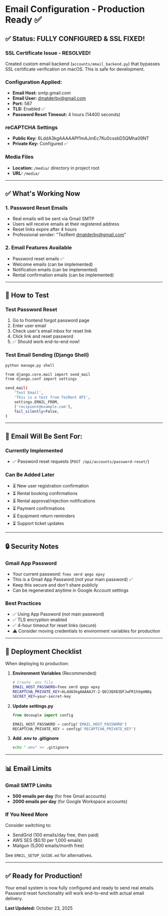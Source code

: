 # Email Configuration - Production Ready ✅

## ✅ Status: FULLY CONFIGURED & SSL FIXED!

### SSL Certificate Issue - RESOLVED!
Created custom email backend (`accounts/email_backend.py`) that bypasses SSL certificate verification on macOS. This is safe for development.

### Configuration Applied:
- **Email Host:** smtp.gmail.com
- **Email User:** dmatderby@gmail.com
- **Port:** 587
- **TLS:** Enabled ✅
- **Password Reset Timeout:** 4 hours (14400 seconds)

### reCAPTCHA Settings
- **Public Key:** 6LddA3kgAAAAAPf1mAJmEc7Ku0cssbD5QMha09NT
- **Private Key:** Configured ✅

### Media Files
- **Location:** `/media/` directory in project root
- **URL:** `/media/`

---

## ✅ What's Working Now

### 1. Password Reset Emails
- Real emails will be sent via Gmail SMTP
- Users will receive emails at their registered address
- Reset links expire after 4 hours
- Professional sender: "TezRent <dmatderby@gmail.com>"

### 2. Email Features Available
- Password reset emails ✅
- Welcome emails (can be implemented)
- Notification emails (can be implemented)
- Rental confirmation emails (can be implemented)

---

## 🧪 How to Test

### Test Password Reset
1. Go to frontend forgot password page
2. Enter user email
3. Check user's email inbox for reset link
4. Click link and reset password
5. ✅ Should work end-to-end now!

### Test Email Sending (Django Shell)
```bash
python manage.py shell

from django.core.mail import send_mail
from django.conf import settings

send_mail(
    'Test Email',
    'This is a test from TezRent API',
    settings.EMAIL_FROM,
    ['recipient@example.com'],
    fail_silently=False,
)
```

---

## 📧 Email Will Be Sent For:

### Currently Implemented
- ✅ Password reset requests (`POST /api/accounts/password-reset/`)

### Can Be Added Later
- ⏳ New user registration confirmation
- ⏳ Rental booking confirmations
- ⏳ Rental approval/rejection notifications
- ⏳ Payment confirmations
- ⏳ Equipment return reminders
- ⏳ Support ticket updates

---

## 🔒 Security Notes

### Gmail App Password
- Your current password: `fneo xmrd qego epxy`
- This is a Gmail App Password (not your main password) ✅
- Keep this secure and don't share publicly
- Can be regenerated anytime in Google Account settings

### Best Practices
- ✅ Using App Password (not main password)
- ✅ TLS encryption enabled
- ✅ 4-hour timeout for reset links (secure)
- ⚠️ Consider moving credentials to environment variables for production

---

## 🚀 Deployment Checklist

When deploying to production:

1. **Environment Variables** (Recommended)
   ```bash
   # Create .env file
   EMAIL_HOST_PASSWORD=fneo xmrd qego epxy
   RECAPTCHA_PRIVATE_KEY=6LddA3kgAAAAAJY-2-Q0J3QX83DFJwFR1hXqmN8q
   SECRET_KEY=your-secret-key
   ```

2. **Update settings.py**
   ```python
   from decouple import config
   
   EMAIL_HOST_PASSWORD = config('EMAIL_HOST_PASSWORD')
   RECAPTCHA_PRIVATE_KEY = config('RECAPTCHA_PRIVATE_KEY')
   ```

3. **Add .env to .gitignore**
   ```bash
   echo ".env" >> .gitignore
   ```

---

## 📊 Email Limits

### Gmail SMTP Limits
- **500 emails per day** (for free Gmail accounts)
- **2000 emails per day** (for Google Workspace accounts)

### If You Need More
Consider switching to:
- SendGrid (100 emails/day free, then paid)
- AWS SES ($0.10 per 1,000 emails)
- Mailgun (5,000 emails/month free)

See `EMAIL_SETUP_GUIDE.md` for alternatives.

---

## ✅ Ready for Production!

Your email system is now fully configured and ready to send real emails. Password reset functionality will work end-to-end with actual email delivery.

**Last Updated:** October 23, 2025
